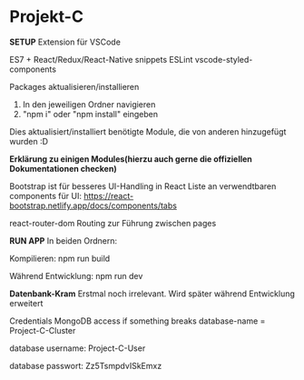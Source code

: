 # Projekt-C


**SETUP**
Extension für VSCode

ES7 + React/Redux/React-Native snippets
ESLint
vscode-styled-components

Packages aktualisieren/installieren

1) In den jeweiligen Ordner navigieren
2) "npm i" oder "npm install" eingeben

Dies aktualisiert/installiert benötigte Module, die von anderen hinzugefügt wurden :D

**Erklärung zu einigen Modules(hierzu auch gerne die offiziellen Dokumentationen checken)**

Bootstrap ist für besseres UI-Handling in React
Liste an verwendtbaren components für UI: https://react-bootstrap.netlify.app/docs/components/tabs

react-router-dom
Routing zur Führung zwischen pages




**RUN APP**
In beiden Ordnern:

Kompilieren: npm run build

Während Entwicklung: npm run dev



**Datenbank-Kram** 
Erstmal noch irrelevant. Wird später während Entwicklung erweitert

Credentials
MongoDB access if something breaks 
database-name = Project-C-Cluster

database username: Project-C-User

database passwort: Zz5TsmpdvISkEmxz